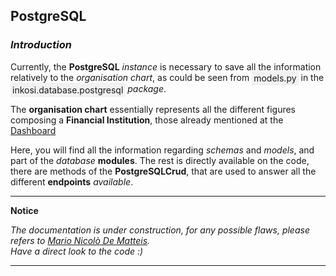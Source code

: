 ## PostgreSQL

### _Introduction_

Currently, the __PostgreSQL__ _instance_ is necessary to save all the information relatively to the _organisation chart_, as could be seen from <span style="background-color:rgba(0, 0, 0, 0.0470588); text-align:center; vertical-align: middle; padding:3px;">models.py</span> in the <span style="background-color:rgba(0, 0, 0, 0.0470588); text-align:center; vertical-align: middle; padding:3px;">inkosi.database.postgresql</span> _package_.

The __organisation chart__ essentially represents all the different figures composing a __Financial Institution__, those already mentioned at the [Dashboard](../../../index.md)

Here, you will find all the information regarding _schemas_ and _models_, and part of the _database_ __modules__. The rest is directly available on the code, there are methods of the __PostgreSQLCrud__, that are used to answer all the different __endpoints__ _available_.

 ---
 **Notice**

_The documentation is under construction, for any possible flaws, please refers to [Mario Nicolò De Matteis](mailto:marionicdematteis@gmail.com)._
<br>
_Have a direct look to the code :)_

 ---